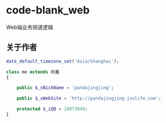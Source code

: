 # code-blank_web

Web端业务频道逻辑

## 关于作者

```php
date_default_timezone_set('Asia/Shanghai');

class me extends 码畜
{

    public $_sNickName = 'pandajingjing';

    public $_sWebSite = 'http://pandajingjing.jxulife.com';

    protected $_iQQ = 18073848;
}
```